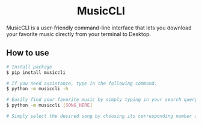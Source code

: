 <h1 align="center"><b>MusicCLI</b></h1> 
MusicCLI is a user-friendly command-line interface that lets you download your favorite music directly from your terminal to Desktop.

## How to use

```bash
# Install package
$ pip install musiccli

# If you need assistance, type in the following command.
$ python -m musiccli -h

# Easily find your favorite music by simply typing in your search query:
$ python -m musiccli [SONG_HERE]

# Simply select the desired song by choosing its corresponding number and voila! You're all set!

